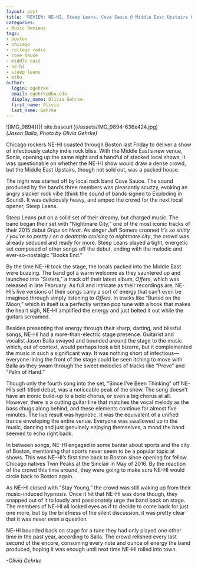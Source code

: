 ```yaml
---
layout: post
title: 'REVIEW: NE-HI, Steep Leans, Cove Sauce @ Middle East Upstairs 03/31'
categories:
- Music Reviews
tags:
- boston
- chicago
- college radio
- cove sauce
- middle east
- ne-hi
- steep leans
- wtbu
author:
  login: ogehrke
  email: ogehrke@bu.edu
  display_name: Olivia Gehrke
  first_name: Olivia
  last_name: Gehrke
---
```

![IMG_9894]({{ site.baseurl }}/assets/IMG_9894-636x424.jpg)  
_(Jason Balla, Photo by Olivia Gehrke)_

Chicago rockers NE-HI coasted through Boston last Friday to deliver a show of infectiously catchy indie rock bliss. With the Middle East’s new venue, Sonia, opening up the same night and a handful of stacked local shows, it was questionable on whether the NE-HI show would draw a dense crowd, but the Middle East Upstairs, though not sold out, was a packed house.

The night was started off by local rock band Cove Sauce. The sound produced by the band’s three members was pleasantly scuzzy, evoking an angry slacker rock vibe (think the sound of bands signed to Exploding in Sound). It was deliciously heavy, and amped the crowd for the next local opener, Steep Leans.

Steep Leans put on a solid set of their dreamy, but charged music. The band began their set with “Nightmare City,” one of the most iconic tracks of their 2015 debut _Grips on Heat._ As singer Jeff Somers crooned _It’s so shitty / you’re so pretty / on a deathtrip cruising to nightmare city_, the crowd was already seduced and ready for more. Steep Leans played a tight, energetic set composed of other songs off the debut, ending with the melodic and ever-so-nostalgic “Books End.”

By the time NE-HI took the stage, the locals packed into the Middle East were buzzing. The band got a warm welcome as they sauntered up and launched into “Sisters,” a track off their latest album, _Offers_, which was released in late February. As full and intricate as their recordings are, NE-HI’s live versions of their songs carry a sort of energy that can’t even be imagined through simply listening to _Offers_. In tracks like “Buried on the Moon,” which in itself is a perfectly written pop tune with a hook that makes the heart sigh, NE-HI amplified the energy and just belted it out while the guitars screamed.

Besides presenting that energy through their sharp, darting, and blissful songs, NE-HI had a more-than-electric stage presence. Guitarist and vocalist Jason Balla swayed and bounded around the stage to the music which, out of context, would perhaps look a bit bizarre, but it complemented the music in such a significant way. It was nothing short of infectious—everyone lining the front of the stage could be seen itching to move with Balla as they swam through the sweet melodies of tracks like “Prove” and “Palm of Hand.”

Though only the fourth song into the set, “Since I’ve Been Thinking” off NE-HI’s self-titled debut, was a noticeable peak of the show. The song doesn’t have an iconic build-up to a bold chorus, or even a big chorus at all. However, there is a cutting guitar line that matches the vocal melody as the bass chugs along behind, and these elements continue for almost five minutes. The live result was hypnotic. It was the equivalent of a unified trance enveloping the entire venue. Everyone was swallowed up in the music, dancing and just genuinely enjoying themselves, a mood the band seemed to echo right back.

In between songs, NE-HI engaged in some banter about sports and the city of Boston, mentioning that sports never seem to be a popular topic at shows. This was NE-HI’s first time back to Boston since opening for fellow Chicago natives Twin Peaks at the Sinclair in May of 2016. By the reaction of the crowd this time around, they were going to make sure NE-HI would circle back to Boston again.

As NE-HI closed with “Stay Young,” the crowd was still waking up from their music-induced hypnosis. Once it hit that NE-HI was done though, they snapped out of it to loudly and passionately urge the band back on stage. The members of NE-HI all locked eyes as if to decide to come back for just one more, but by the briefness of the silent discussion, it was pretty clear that it was never even a question.

NE-HI bounded back on stage for a tune they had only played one other time in the past year, according to Balla. The crowd relished every last second of the encore, consuming every note and ounce of energy the band produced, hoping it was enough until next time NE-HI rolled into town.

_\-Olivia Gehrke_
